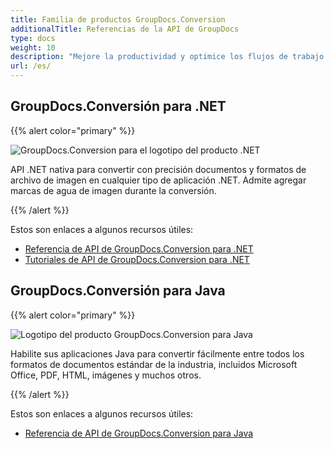 ```yaml
---
title: Familia de productos GroupDocs.Conversion
additionalTitle: Referencias de la API de GroupDocs
type: docs
weight: 10
description: "Mejore la productividad y optimice los flujos de trabajo con API de conversión rápida de documentos por lotes en cualquier aplicación multiplataforma"
url: /es/
---
```


## GroupDocs.Conversión para .NET

{{% alert color="primary" %}} 

![GroupDocs.Conversion para el logotipo del producto .NET](../gdocs_net.png)

API .NET nativa para convertir con precisión documentos y formatos de archivo de imagen en cualquier tipo de aplicación .NET. Admite agregar marcas de agua de imagen durante la conversión.

{{% /alert %}} 

Estos son enlaces a algunos recursos útiles:

- [Referencia de API de GroupDocs.Conversion para .NET](/conversion/es/net/)
- [Tutoriales de API de GroupDocs.Conversion para .NET](/tutorials/conversion/es/net/)


## GroupDocs.Conversión para Java

{{% alert color="primary" %}}

![Logotipo del producto GroupDocs.Conversion para Java](../gdocs_java.png)

Habilite sus aplicaciones Java para convertir fácilmente entre todos los formatos de documentos estándar de la industria, incluidos Microsoft Office, PDF, HTML, imágenes y muchos otros.

{{% /alert %}}

Estos son enlaces a algunos recursos útiles:

- [Referencia de API de GroupDocs.Conversion para Java](/conversion/java/)
